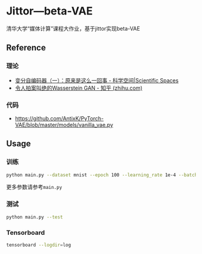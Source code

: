 # Jittor—beta-VAE

清华大学“媒体计算”课程大作业，基于jittor实现beta-VAE

## Reference

### 理论

- [变分自编码器（一）：原来是这么一回事 - 科学空间|Scientific Spaces](https://spaces.ac.cn/archives/5253)
- [令人拍案叫绝的Wasserstein GAN - 知乎 (zhihu.com)](https://zhuanlan.zhihu.com/p/25071913)

### 代码

- https://github.com/AntixK/PyTorch-VAE/blob/master/models/vanilla_vae.py

## Usage

### 训练

```bash
python main.py --dataset mnist --epoch 100 --learning_rate 1e-4 --batch_size 64
```

更多参数请参考`main.py`

### 测试

```bash
python main.py --test
```

### Tensorboard

```bash
tensorboard --logdir=log
```
